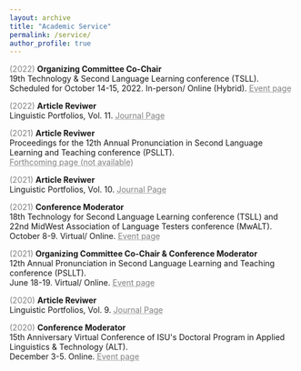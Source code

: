 ```yaml
---
layout: archive
title: "Academic Service"
permalink: /service/
author_profile: true
---
```


<span style="color:grey">(2022)</span> **Organizing Committee Co-Chair**<br/>
19th Technology & Second Language Learning conference (TSLL).<br/>
Scheduled for October 14-15, 2022. In-person/ Online (Hybrid). <a href="https://apling.engl.iastate.edu/conferences/technology-for-second-language-learning-conference/tsll-2022/" style="color: grey; text-decoration: underline;text-decoration-style: dotted;">Event page</a>

<span style="color:grey">(2022)</span> **Article Reviwer**<br/>
Linguistic Portfolios, Vol. 11. <a href="https://repository.stcloudstate.edu/stcloud_ling/vol11/iss1/" style="color: grey; text-decoration: underline;text-decoration-style: dotted;">Journal Page</a>

<span style="color:grey">(2021)</span> **Article Reviwer**<br/>
Proceedings for the 12th Annual Pronunciation in Second Language Learning and Teaching conference (PSLLT).<br/>
<a href="https://apling.engl.iastate.edu/conferences/pronunciation-in-second-language-learning-and-teaching-conference/psllt-archive/" style="color: grey; text-decoration: underline;text-decoration-style: dotted;">Forthcoming page (not available)</a>

<span style="color:grey">(2021)</span> **Article Reviwer**<br/>
Linguistic Portfolios, Vol. 10. <a href="https://repository.stcloudstate.edu/stcloud_ling/vol10/iss1/" style="color: grey; text-decoration: underline;text-decoration-style: dotted;">Journal Page</a>

<span style="color:grey">(2021)</span> **Conference Moderator**<br/>
18th Technology for Second Language Learning conference (TSLL) and 22nd MidWest Association of Language Testers conference (MwALT).<br/>
October 8-9. Virtual/ Online. <a href="https://apling.engl.iastate.edu/conferences/mwalt2021/" style="color: grey; text-decoration: underline;text-decoration-style: dotted;">Event page</a>

<span style="color:grey">(2021)</span> **Organizing Committee Co-Chair & Conference Moderator**<br/>
12th Annual Pronunciation in Second Language Learning and Teaching conference (PSLLT).<br/>
June 18-19. Virtual/ Online. <a href="https://brocku.ca/psllt-2021/" style="color: grey; text-decoration: underline;text-decoration-style: dotted;">Event page</a>

<span style="color:grey">(2020)</span> **Article Reviwer**<br/>
Linguistic Portfolios, Vol. 9. <a href="https://repository.stcloudstate.edu/stcloud_ling/vol9/iss1/" style="color: grey; text-decoration: underline;text-decoration-style: dotted;">Journal Page</a>

<span style="color:grey">(2020)</span> **Conference Moderator**<br/>
15th Anniversary Virtual Conference of ISU's Doctoral Program in Applied Linguistics & Technology (ALT).<br/>
December 3-5. Online. <a href="https://apling.engl.iastate.edu/conferences/alt-15th-anniversary-conference/" style="color: grey; text-decoration: underline;text-decoration-style: dotted;">Event page</a>

